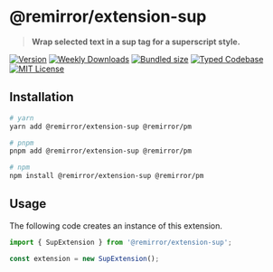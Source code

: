 # @remirror/extension-sup

> **Wrap selected text in a sup tag for a superscript style.**

[![Version][version]][npm] [![Weekly Downloads][downloads-badge]][npm] [![Bundled size][size-badge]][size] [![Typed Codebase][typescript]](#) [![MIT License][license]](#)

[version]: https://flat.badgen.net/npm/v/@remirror/extension-sup/next
[npm]: https://npmjs.com/package/@remirror/extension-sup/v/next
[license]: https://flat.badgen.net/badge/license/MIT/purple
[size]: https://bundlephobia.com/result?p=@remirror/extension-sup
[size-badge]: https://flat.badgen.net/bundlephobia/minzip/@remirror/extension-sup
[typescript]: https://flat.badgen.net/badge/icon/TypeScript?icon=typescript&label
[downloads-badge]: https://badgen.net/npm/dw/@remirror/extension-sup/red?icon=npm

## Installation

```bash
# yarn
yarn add @remirror/extension-sup @remirror/pm

# pnpm
pnpm add @remirror/extension-sup @remirror/pm

# npm
npm install @remirror/extension-sup @remirror/pm
```

## Usage

The following code creates an instance of this extension.

```ts
import { SupExtension } from '@remirror/extension-sup';

const extension = new SupExtension();
```
